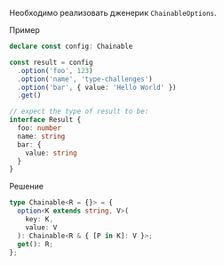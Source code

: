 Необходимо реализовать дженерик `ChainableOptions`.

Пример

```ts
declare const config: Chainable

const result = config
  .option('foo', 123)
  .option('name', 'type-challenges')
  .option('bar', { value: 'Hello World' })
  .get()

// expect the type of result to be:
interface Result {
  foo: number
  name: string
  bar: {
    value: string
  }
}
```

Решение

```ts
type Chainable<R = {}> = {
  option<K extends string, V>(
    key: K,
    value: V
  ): Chainable<R & { [P in K]: V }>;
  get(): R;
};
```

